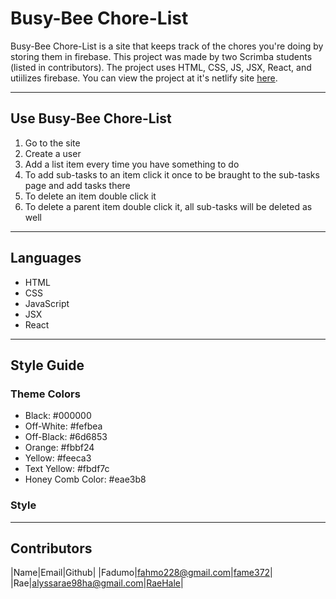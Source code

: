 # Busy-Bee Chore-List
Busy-Bee Chore-List is a site that keeps track of the chores you're doing by storing them in firebase. This project was made by two Scrimba students (listed in contributors). The project uses HTML, CSS, JS, JSX, React, and utiilizes firebase. You can view the project at it's netlify site [here](google.com).

---
## Use Busy-Bee Chore-List
1. Go to the site
2. Create a user
3. Add a list item every time you have something to do
4. To add sub-tasks to an item click it once to be braught to the sub-tasks page and add tasks there
5. To delete an item double click it
6. To delete a parent item double click it, all sub-tasks will be deleted as well

---
## Languages
* HTML
* CSS
* JavaScript
* JSX
* React

---
## Style Guide
### Theme Colors
<ul>
    <li>Black: #000000</li>
    <li>Off-White: #fefbea</li>
    <li>Off-Black: #6d6853</li>
    <li>Orange: #fbbf24</li>
    <li>Yellow: #feeca3</li>
    <li>Text Yellow: #fbdf7c</li>
    <li>Honey Comb Color: #eae3b8</li>
</ul>

### Style
[Figma]: (https://www.figma.com/design/OlDTOV2oSdR8n921xRvcUW/Choreslist-(Copy)?node-id=0-1&node-type=canvas&t=fbLagvlK8tx32E68-0)

---
## Contributors
|Name|Email|Github|
|Fadumo|fahmo228@gmail.com|[fame372](https://github.com/fame372)|
|Rae|alyssarae98ha@gmail.com|[RaeHale](https://github.com/Raehale)|
